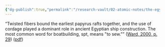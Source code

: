 ```yaml
---
{"dg-publish":true,"permalink":"/research-vault/02-atomic-notes/the-egyptian-word-for-boat-building-means-to-sew/"}
---
```


“Twisted fibers bound the earliest papyrus rafts together, and the use of cordage played a dominant role in ancient Egyptian ship construction. The most common word for boatbuilding, spt, means "to sew."” ([Ward, 2000, p. 29](zotero://select/library/items/Z98WYCE6)) ([pdf](zotero://open-pdf/library/items/UD954MWU?page=39&annotation=HAILSJSA))
